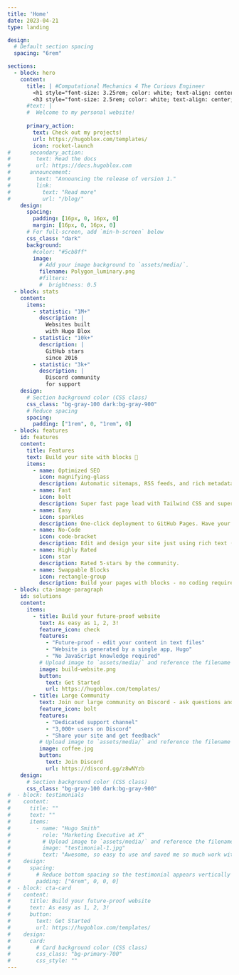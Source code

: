 ```yaml
---
title: 'Home'
date: 2023-04-21
type: landing

design:
  # Default section spacing
  spacing: "6rem"

sections:
  - block: hero
    content:
      title: | #Computational Mechanics 4 The Curious Engineer
        <h1 style="font-size: 3.25rem; color: white; text-align: center;"> <b> Computational Mechanics </b> </h1> 
        <h3 style="font-size: 2.5rem; color: white; text-align: center;"> 4 The Curious Engineer </h3> 
      #text: |
      #  Welcome to my personal website! 
      
      primary_action:
        text: Check out my projects!
        url: https://hugoblox.com/templates/
        icon: rocket-launch
#      secondary_action:
#        text: Read the docs
#        url: https://docs.hugoblox.com
#      announcement:
#        text: "Announcing the release of version 1."
#        link:
#          text: "Read more"
#          url: "/blog/"
    design:
      spacing:
        padding: [16px, 0, 16px, 0]
        margin: [16px, 0, 16px, 0]
      # For full-screen, add `min-h-screen` below
      css_class: "dark"
      background:
        #color: "#5cb8ff"
        image:
          # Add your image background to `assets/media/`.
          filename: Polygon_luminary.png
          #filters:
          #  brightness: 0.5
  - block: stats
    content:
      items:
        - statistic: "1M+"
          description: |
            Websites built  
            with Hugo Blox
        - statistic: "10k+"
          description: |
            GitHub stars  
            since 2016
        - statistic: "3k+"
          description: |
            Discord community  
            for support
    design:
      # Section background color (CSS class)
      css_class: "bg-gray-100 dark:bg-gray-900"
      # Reduce spacing
      spacing:
        padding: ["1rem", 0, "1rem", 0]
  - block: features
    id: features
    content:
      title: Features
      text: Build your site with blocks 🧱
      items:
        - name: Optimized SEO
          icon: magnifying-glass
          description: Automatic sitemaps, RSS feeds, and rich metadata take the pain out of SEO and syndication.
        - name: Fast
          icon: bolt
          description: Super fast page load with Tailwind CSS and super fast site building with Hugo.
        - name: Easy
          icon: sparkles
          description: One-click deployment to GitHub Pages. Have your new website live within 5 minutes!
        - name: No-Code
          icon: code-bracket
          description: Edit and design your site just using rich text (Markdown) and configurable YAML parameters.
        - name: Highly Rated
          icon: star
          description: Rated 5-stars by the community.
        - name: Swappable Blocks
          icon: rectangle-group
          description: Build your pages with blocks - no coding required!
  - block: cta-image-paragraph
    id: solutions
    content:
      items:
        - title: Build your future-proof website
          text: As easy as 1, 2, 3!
          feature_icon: check
          features:
            - "Future-proof - edit your content in text files"
            - "Website is generated by a single app, Hugo"
            - "No JavaScript knowledge required"
          # Upload image to `assets/media/` and reference the filename here
          image: build-website.png
          button:
            text: Get Started
            url: https://hugoblox.com/templates/
        - title: Large Community
          text: Join our large community on Discord - ask questions and get live responses
          feature_icon: bolt
          features:
            - "Dedicated support channel"
            - "3,000+ users on Discord"
            - "Share your site and get feedback"
          # Upload image to `assets/media/` and reference the filename here
          image: coffee.jpg
          button:
            text: Join Discord
            url: https://discord.gg/z8wNYzb
    design:
      # Section background color (CSS class)
      css_class: "bg-gray-100 dark:bg-gray-900"
#  - block: testimonials
#    content:
#      title: ""
#      text: ""
#      items:
#        - name: "Hugo Smith"
#          role: "Marketing Executive at X"
#          # Upload image to `assets/media/` and reference the filename here
#          image: "testimonial-1.jpg"
#          text: "Awesome, so easy to use and saved me so much work with the swappable pre-designed sections!"
#    design:
#      spacing:
#        # Reduce bottom spacing so the testimonial appears vertically centered between sections
#        padding: ["6rem", 0, 0, 0]
#  - block: cta-card
#    content:
#      title: Build your future-proof website
#      text: As easy as 1, 2, 3!
#      button:
#        text: Get Started
#        url: https://hugoblox.com/templates/
#    design:
#      card:
#        # Card background color (CSS class)
#        css_class: "bg-primary-700"
#        css_style: ""
---
```

